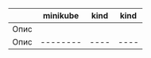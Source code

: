 |      | minikube | kind | kind |
| ---- | -------- | ---- | ---- |
| Опис |          |      |      |
| Опис | -------- | ---- | ---- |
